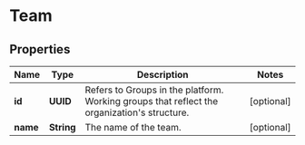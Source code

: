 

# Team


## Properties

| Name | Type | Description | Notes |
|------------ | ------------- | ------------- | -------------|
|**id** | **UUID** | Refers to Groups in the platform. Working groups that reflect the organization&#39;s structure. |  [optional] |
|**name** | **String** | The name of the team. |  [optional] |



